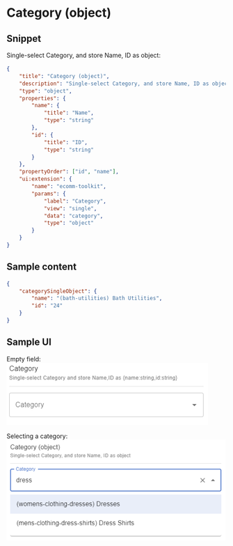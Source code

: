 # Category (object)

## Snippet

Single-select Category, and store Name, ID as object:

```json
{
    "title": "Category (object)",
    "description": "Single-select Category, and store Name, ID as object",
    "type": "object",
    "properties": {
        "name": {
            "title": "Name",
            "type": "string"
        },
        "id": {
            "title": "ID",
            "type": "string"
        }
    },
    "propertyOrder": ["id", "name"],
    "ui:extension": {
        "name": "ecomm-toolkit",
        "params": {
            "label": "Category",
            "view": "single",
            "data": "category",
            "type": "object"
        }
    }
}
```

## Sample content

```json
{
    "categorySingleObject": {
        "name": "(bath-utilities) Bath Utilities",
        "id": "24"
    }
}
```

## Sample UI

Empty field:
![Sample UI](../../media/category-object.png)

Selecting a category:
![Sample UI](../../media/category-object2.png)
